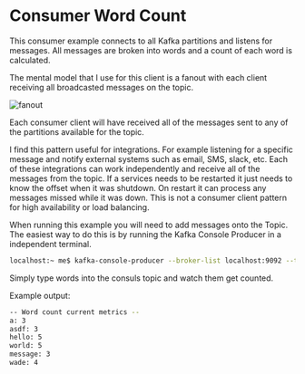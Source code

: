 Consumer Word Count
=====


This consumer example connects to all Kafka partitions and listens for messages. All messages are broken into words and a count of each word is calculated.

The mental model that I use for this client is a fanout with each client receiving all broadcasted messages on the topic.

![fanout](images/fanout.svg?raw=true)

<!--
Image created with mermaid
https://knsv.github.io/mermaid/#mermaid
 source: ./image/fanout.txt
-->


Each consumer client will have received all of the messages sent to any of the partitions available for the topic.  

I find this pattern useful for integrations. For example listening for a specific message and notify external systems such as email, SMS, slack, etc. Each of these integrations can work independently and receive all of the messages from the topic. If a services needs to be restarted it just needs to know the offset when it was shutdown. On restart it can process any messages missed while it was down. This is not a consumer client pattern for high availability or load balancing.

When running this example you will need to add messages onto the Topic. The easiest way
to do this is by running the Kafka Console Producer in a independent terminal.

```bash
localhost:~ me$ kafka-console-producer --broker-list localhost:9092 --topic test
```

Simply type words into the consuls topic and watch them get counted.  

Example output:

```bash
-- Word count current metrics --
a: 3
asdf: 3
hello: 5
world: 5
message: 3
wade: 4
```

